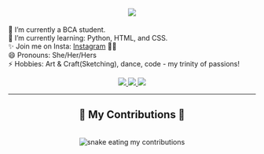 <h1 align="center">
  <a href="https://git.io/typing-svg">
    <img src="https://readme-typing-svg.herokuapp.com/?lines=Hello+Coders!👋;Aditi+Chandel+here...;Check+Out+my+profile!✨!&center=true&size=30">
  </a>
</h1>


🔭 I’m currently a BCA student.<br>
🌱 I’m currently learning: Python, HTML, and CSS.<br>
✨ Join me on Insta: <a href = "https://www.instagram.com/diary_ofaditi?igsh=dnh3ZHR1MDBuczI1">Instagram</a> 📸👥<br>
😄 Pronouns: She/Her/Hers<br>
⚡ Hobbies: Art & Craft(Sketching), dance, code - my trinity of passions!</br>

 <div align="center"> 
  <a href="mailto:aditichandel576@gmail.com">
    <img src="https://img.shields.io/badge/Gmail-333333?style=for-the-badge&logo=gmail&logoColor=red" />
  </a>
  <a href="https://www.linkedin.com/in/aditi-chandel-49114a2b5/" target="_blank">
    <img src="https://img.shields.io/badge/LinkedIn-0077B5?style=for-the-badge&logo=linkedin&logoColor=white" target="_blank" />
  </a>
  <a href="#" target="_blank">
     <img src="https://img.shields.io/badge/Portfolio-FF5722?style=for-the-badge&logo=todoist&logoColor=white" target="_blank" /> <!-- sqlite, safari, google-chrome are other good icon options -->
  </a>
</div>

 <hr/><div align="center">
  <h2>🐍 My Contributions 🐍</h2>
  <br>
  <img alt="snake eating my contributions" src="https://raw.githubusercontent.com/AditiChandel/AditiChandel/output/github-contribution-grid-snake-dark.svg" />
  
  
  <br/><br/><br/>
</div>

 


